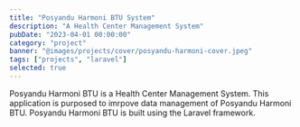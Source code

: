 ```yaml
---
title: "Posyandu Harmoni BTU System"
description: "A Health Center Management System"
pubDate: "2023-04-01 00:00:00"
category: "project"
banner: "@images/projects/cover/posyandu-harmoni-cover.jpeg"
tags: ["projects", "laravel"]
selected: true
---
```


Posyandu Harmoni BTU is a Health Center Management System. This application is purposed to imrpove
data management of Posyandu Harmoni BTU. Posyandu Harmoni BTU is built using the Laravel framework.
